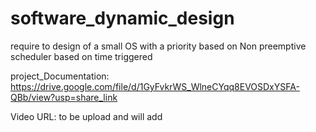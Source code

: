# software_dynamic_design
require to design of a small OS with a priority based on Non preemptive scheduler based on time triggered

project_Documentation: https://drive.google.com/file/d/1GyFvkrWS_WlneCYqq8EVOSDxYSFA-QBb/view?usp=share_link

Video URL: to be upload and will add 
